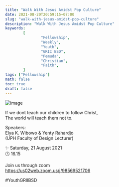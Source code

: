 ```yaml
---
title: "Walk With Jesus Amidst Pop Culture"
date: 2021-08-20T20:59:15+07:00
slug: "walk-with-jesus-amidst-pop-culture"
description: "Walk With Jesus Amidst Pop Culture"
keywords:
        [
                "Fellowship",
                "Weekly",
                "Youth",
                "GRII BSD",
                "Pemuda",
                "Christian",
                "Faith",
        ]
tags: ["Fellowship"]
math: false
toc: true
draft: false
---
```


![image](/images/events/20210821.jpeg)

If we dont teach our children to follow Christ,\
The world will teach them not to.

Speakers: \
Elya K. Wibowo & Yenty Rahardjo\
(UPH Faculty of Design Lecturer)

✨ Saturday, 21 August 2021\
🕓 16.15

Join us through zoom\
https://us02web.zoom.us/j/98569521706

#YouthGRIIBSD
